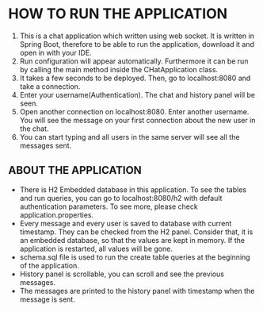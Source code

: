 HOW TO RUN THE APPLICATION
==========================
1. This is a chat application which written using web socket. It is written in Spring Boot, 
therefore to be able to run the application, download it and open in with your IDE.
2. Run configuration will appear automatically. Furthermore it can be run by calling the main method
inside the CHatApplication class.
3. It takes a few seconds to be deployed. Then, go to localhost:8080 and take a connection.
4. Enter your username(Authentication). The chat and history panel will be seen.
5. Open another connection on localhost:8080. Enter another username. You will see the message on your first connection
about the new user in the chat.
6. You can start typing and all users in the same server will see all the messages sent.

ABOUT THE APPLICATION
---
- There is H2 Embedded database in this application. To see the tables and run queries, 
you can go to localhost:8080/h2 with default authentication parameters. 
To see more, please check application.properties.
- Every message and every user is saved to database with current timestamp. They can be checked from the H2 panel.
Consider that, it is an embedded database, so that the values are kept in memory. If the application is restarted,
all values will be gone.
- schema.sql file is used to run the create table queries at the beginning of the application.
- History panel is scrollable, you can scroll and see the previous messages.
- The messages are printed to the history panel with timestamp when the message is sent.